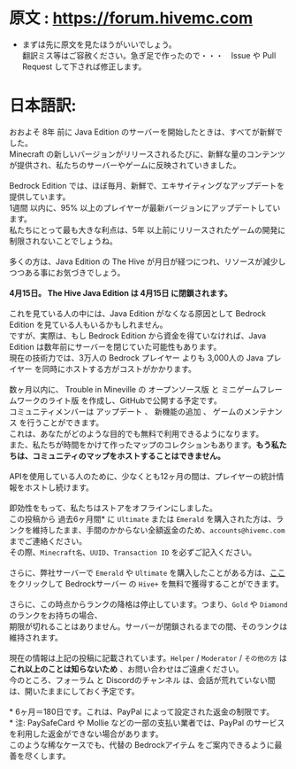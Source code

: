 # 原文 : https://forum.hivemc.com
- まずは先に原文を見たほうがいいでしょう。<br>
  翻訳ミス等はご容赦ください。急ぎ足で作ったので・・・　Issue や Pull Request して下されば修正します。<br>

# 日本語訳:
おおよそ 8年 前に Java Edition のサーバーを開始したときは、すべてが新鮮でした。<br>
Minecraft の新しいバージョンがリリースされるたびに、新鮮な量のコンテンツが提供され、私たちのサーバーやゲームに反映されていきました。<br>
<br>
Bedrock Edition では、ほぼ毎月、新鮮で、エキサイティングなアップデートを提供しています。<br>
1週間 以内に、95% 以上のプレイヤーが最新バージョンにアップデートしています。<br>
私たちにとって最も大きな利点は、5年 以上前にリリースされたゲームの開発に制限されないことでしょうね。<br>
<br>
多くの方は、Java Edition の The Hive が月日が経つにつれ、リソースが減少しつつある事にお気づきでしょう。<br>
<br>
**4月15日。 The Hive Java Edition は 4月15日 に閉鎖されます。**<br>
<br>
これを見ている人の中には、Java Edition がなくなる原因として Bedrock Edition を見ている人もいるかもしれません。<br>
ですが、実際は、もし Bedrock Edition から資金を得ていなければ、Java Edition は数年前にサーバーを閉じていた可能性もあります。<br>
現在の技術力では、3万人の Bedrock プレイヤー よりも 3,000人の Java プレイヤー を同時にホストする方がコストがかかります。<br>
<br>
数ヶ月以内に、 Trouble in Mineville の オープンソース版 と ミニゲームフレームワークのライト版 を作成し、GitHubで公開する予定です。<br>
コミュニティメンバーは アップデート 、 新機能の追加 、 ゲームのメンテナンス を行うことができます。<br>
これは、あなたがどのような目的でも無料で利用できるようになります。<br>
また、私たちが時間をかけて作ったマップのコレクションもあります。**もう私たちは、コミュニティのマップをホストすることはできません。**<br>
<br>
APIを使用している人のために、少なくとも12ヶ月の間は、プレイヤーの統計情報をホストし続けます。<br>
<br>
即効性をもって、私たちはストアをオフラインにしました。<br>
この投稿から 過去6ヶ月間\* に ``Ultimate`` または ``Emerald`` を購入された方は、ランクを維持したまま、手間のかからない全額返金のため、``accounts@hivemc.com``までご連絡ください。<br>
その際、``Minecraft名``、``UUID``、``Transaction ID`` を必ずご記入ください。<br>
<br>
さらに、弊社サーバーで ``Emerald`` や ``Ultimate`` を購入したことがある方は、[ここ](https://hivemc.com/bedrock/redeem/rank) をクリックして Bedrockサーバー の ``Hive+`` を無料で獲得することができます。<br>
<br>
さらに、この時点からランクの降格は停止しています。つまり、``Gold`` や ``Diamond`` のランクをお持ちの場合、<br>
期限が切れることはありません。サーバーが閉鎖されるまでの間、そのランクは維持されます。<br>
<br>
現在の情報は上記の投稿に記載されています。``Helper`` / ``Moderator`` / ``その他の方`` は **これ以上のことは知らないため** 、お問い合わせはご遠慮ください。<br>
今のところ、フォーラム と Discordのチャンネル は、会話が荒れていない間は、開いたままにしておく予定です。<br>
<br>
\* 6ヶ月＝180日です。これは、PayPal によって設定された返金の制限です。<br>
\* 注: PaySafeCard や Mollie などの一部の支払い業者では、PayPal のサービスを利用した返金ができない場合があります。<br>
    このような稀なケースでも、代替の Bedrockアイテム をご案内できるように最善を尽くします。
